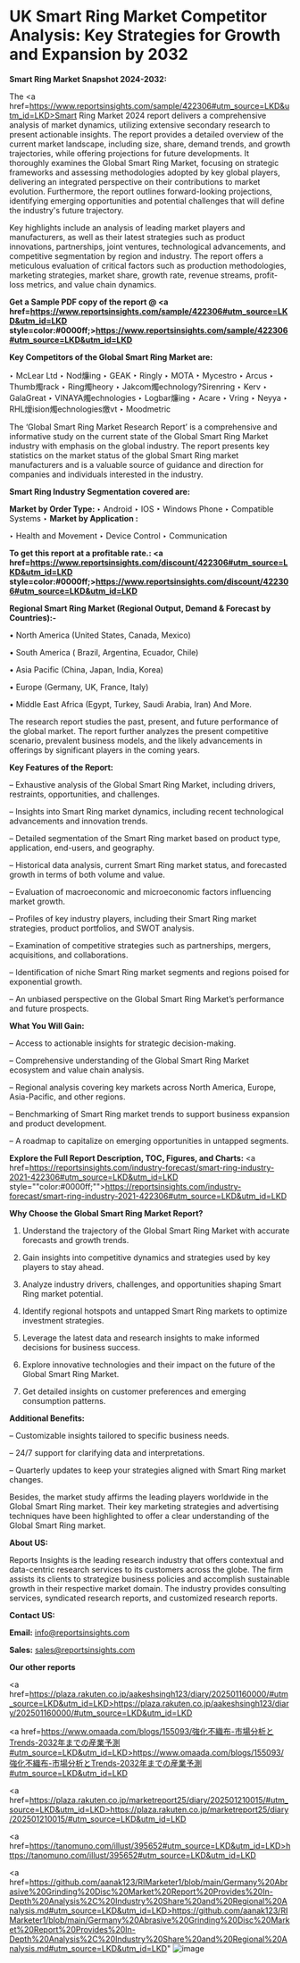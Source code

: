 # UK Smart Ring Market Competitor Analysis: Key Strategies for Growth and Expansion by 2032

<strong>Smart Ring Market Snapshot 2024-2032:</strong>

The <a href=https://www.reportsinsights.com/sample/422306#utm_source=LKD&utm_id=LKD>Smart Ring Market 2024 report</a> delivers a comprehensive analysis of market dynamics, utilizing extensive secondary research to present actionable insights. The report provides a detailed overview of the current market landscape, including size, share, demand trends, and growth trajectories, while offering projections for future developments. It thoroughly examines the Global Smart Ring Market, focusing on strategic frameworks and assessing methodologies adopted by key global players, delivering an integrated perspective on their contributions to market evolution. Furthermore, the report outlines forward-looking projections, identifying emerging opportunities and potential challenges that will define the industry's future trajectory.

Key highlights include an analysis of leading market players and manufacturers, as well as their latest strategies such as product innovations, partnerships, joint ventures, technological advancements, and competitive segmentation by region and industry. The report offers a meticulous evaluation of critical factors such as production methodologies, marketing strategies, market share, growth rate, revenue streams, profit-loss metrics, and value chain dynamics.

<strong>Get a Sample PDF copy of the report @ <a href=https://www.reportsinsights.com/sample/422306#utm_source=LKD&utm_id=LKD style=color:#0000ff;>https://www.reportsinsights.com/sample/422306#utm_source=LKD&utm_id=LKD</a></strong>

<strong>Key Competitors of the Global Smart Ring Market are:</strong>

‣ McLear Ltd
‣ Nod燫ing
‣ GEAK
‣ Ringly
‣ MOTA
‣ Mycestro
‣ Arcus
‣ Thumb燭rack
‣ Ring燭heory
‣ Jakcom燭echnology?Sirenring
‣ Kerv
‣ GalaGreat
‣ VINAYA燭echnologies
‣ Logbar燫ing
‣ Acare
‣ Vring
‣ Neyya
‣ RHL燰ision燭echnologies燩vt
‣ Moodmetric

The ‘Global Smart Ring Market Research Report’ is a comprehensive and informative study on the current state of the Global Smart Ring Market industry with emphasis on the global industry. The report presents key statistics on the market status of the global Smart Ring market manufacturers and is a valuable source of guidance and direction for companies and individuals interested in the industry.

<strong>Smart Ring Industry Segmentation covered are:</strong>

<strong>Market by Order Type: </strong>
‣ Android
‣ IOS
‣ Windows Phone
‣ Compatible Systems
‣ 
<strong>Market by Application :</strong>

‣ Health and Movement
‣ Device Control
‣ Communication

<strong>To get this report at a profitable rate.: <a href=https://www.reportsinsights.com/discount/422306#utm_source=LKD&utm_id=LKD style=color:#0000ff;>https://www.reportsinsights.com/discount/422306#utm_source=LKD&utm_id=LKD</a></strong>

<strong>Regional Smart Ring Market (Regional Output, Demand &amp; Forecast by Countries):-</strong>

• North America (United States, Canada, Mexico)

• South America ( Brazil, Argentina, Ecuador, Chile)

• Asia Pacific (China, Japan, India, Korea)

• Europe (Germany, UK, France, Italy)

• Middle East Africa (Egypt, Turkey, Saudi Arabia, Iran) And More.

The research report studies the past, present, and future performance of the global market. The report further analyzes the present competitive scenario, prevalent business models, and the likely advancements in offerings by significant players in the coming years.

<strong>Key Features of the Report:</strong>

– Exhaustive analysis of the Global Smart Ring Market, including drivers, restraints, opportunities, and challenges.

– Insights into Smart Ring market dynamics, including recent technological advancements and innovation trends.

– Detailed segmentation of the Smart Ring market based on product type, application, end-users, and geography.

– Historical data analysis, current Smart Ring market status, and forecasted growth in terms of both volume and value.

– Evaluation of macroeconomic and microeconomic factors influencing market growth.

– Profiles of key industry players, including their Smart Ring market strategies, product portfolios, and SWOT analysis.

– Examination of competitive strategies such as partnerships, mergers, acquisitions, and collaborations.

– Identification of niche Smart Ring market segments and regions poised for exponential growth.

– An unbiased perspective on the Global Smart Ring Market’s performance and future prospects.

<strong>What You Will Gain:</strong>

– Access to actionable insights for strategic decision-making.

– Comprehensive understanding of the Global Smart Ring Market ecosystem and value chain analysis.

– Regional analysis covering key markets across North America, Europe, Asia-Pacific, and other regions.

– Benchmarking of Smart Ring market trends to support business expansion and product development.

– A roadmap to capitalize on emerging opportunities in untapped segments.

<strong>Explore the Full Report Description, TOC, Figures, and Charts:</strong>
<a href=https://reportsinsights.com/industry-forecast/smart-ring-industry-2021-422306#utm_source=LKD&utm_id=LKD style=""color:#0000ff;"">https://reportsinsights.com/industry-forecast/smart-ring-industry-2021-422306#utm_source=LKD&utm_id=LKD</a>

<strong>Why Choose the Global Smart Ring Market Report?</strong>

1. Understand the trajectory of the Global Smart Ring Market with accurate forecasts and growth trends.

2. Gain insights into competitive dynamics and strategies used by key players to stay ahead.

3. Analyze industry drivers, challenges, and opportunities shaping Smart Ring market potential.

4. Identify regional hotspots and untapped Smart Ring markets to optimize investment strategies.

5. Leverage the latest data and research insights to make informed decisions for business success.

6. Explore innovative technologies and their impact on the future of the Global Smart Ring Market.

7. Get detailed insights on customer preferences and emerging consumption patterns.

<strong>Additional Benefits:</strong>

– Customizable insights tailored to specific business needs.

– 24/7 support for clarifying data and interpretations.

– Quarterly updates to keep your strategies aligned with Smart Ring market changes.

Besides, the market study affirms the leading players worldwide in the Global Smart Ring market. Their key marketing strategies and advertising techniques have been highlighted to offer a clear understanding of the Global Smart Ring market.

<strong><strong>About US</strong>:</strong>

Reports Insights is the leading research industry that offers contextual and data-centric research services to its customers across the globe. The firm assists its clients to strategize business policies and accomplish sustainable growth in their respective market domain. The industry provides consulting services, syndicated research reports, and customized research reports.

<strong>Contact US:</strong>

<p class=><b>Email:</b> <a href=mailto:info@reportsinsights.com>info@reportsinsights.com</a></p>
<p class=><b>Sales:</b> <a href=mailto:sales@reportsinsights.com>sales@reportsinsights.com</a></p>

<strong>Our other reports</strong>

<a href=https://plaza.rakuten.co.jp/aakeshsingh123/diary/202501160000/#utm_source=LKD&utm_id=LKD>https://plaza.rakuten.co.jp/aakeshsingh123/diary/202501160000/#utm_source=LKD&utm_id=LKD</a>

<a href=https://www.omaada.com/blogs/155093/強化不織布-市場分析とTrends-2032年までの産業予測#utm_source=LKD&utm_id=LKD>https://www.omaada.com/blogs/155093/強化不織布-市場分析とTrends-2032年までの産業予測#utm_source=LKD&utm_id=LKD</a>

<a href=https://plaza.rakuten.co.jp/marketreport25/diary/202501210015/#utm_source=LKD&utm_id=LKD>https://plaza.rakuten.co.jp/marketreport25/diary/202501210015/#utm_source=LKD&utm_id=LKD</a>

<a href=https://tanomuno.com/illust/395652#utm_source=LKD&utm_id=LKD>https://tanomuno.com/illust/395652#utm_source=LKD&utm_id=LKD</a>

<a href=https://github.com/aanak123/RIMarketer1/blob/main/Germany%20Abrasive%20Grinding%20Disc%20Market%20Report%20Provides%20In-Depth%20Analysis%2C%20Industry%20Share%20and%20Regional%20Analysis.md#utm_source=LKD&utm_id=LKD>https://github.com/aanak123/RIMarketer1/blob/main/Germany%20Abrasive%20Grinding%20Disc%20Market%20Report%20Provides%20In-Depth%20Analysis%2C%20Industry%20Share%20and%20Regional%20Analysis.md#utm_source=LKD&utm_id=LKD</a>"
![image](https://github.com/user-attachments/assets/ef3bcacd-1a6e-467d-a63b-44ec696b46d3)
